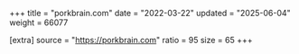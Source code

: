 +++
title = "porkbrain.com"
date = "2022-03-22"
updated = "2025-06-04"
weight = 66077

[extra]
source = "https://porkbrain.com"
ratio = 95
size = 65
+++
